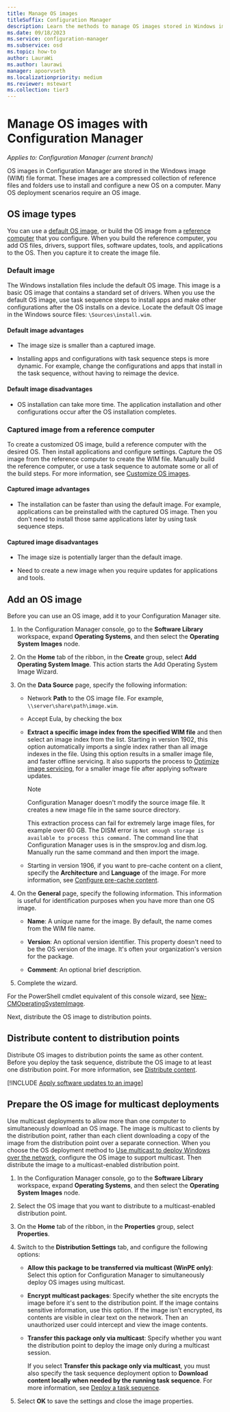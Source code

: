 ```yaml
---
title: Manage OS images
titleSuffix: Configuration Manager
description: Learn the methods to manage OS images stored in Windows image (WIM) files.
ms.date: 09/18/2023
ms.service: configuration-manager
ms.subservice: osd
ms.topic: how-to
author: LauraWi
ms.author: laurawi
manager: apoorvseth
ms.localizationpriority: medium
ms.reviewer: mstewart
ms.collection: tier3
---
```


# Manage OS images with Configuration Manager

*Applies to: Configuration Manager (current branch)*

OS images in Configuration Manager are stored in the Windows image (WIM) file format. These images are a compressed collection of reference files and folders use to install and configure a new OS on a computer. Many OS deployment scenarios require an OS image.


## OS image types

You can use a [default OS image](#default-image), or build the OS image from a [reference computer](#bkmk_capture) that you configure. When you build the reference computer, you add OS files, drivers, support files, software updates, tools, and applications to the OS. Then you capture it to create the image file.

### Default image

The Windows installation files include the default OS image. This image is a basic OS image that contains a standard set of drivers. When you use the default OS image, use task sequence steps to install apps and make other configurations after the OS installs on a device. Locate the default OS image in the Windows source files: `\Sources\install.wim`.

#### Default image advantages

- The image size is smaller than a captured image.

- Installing apps and configurations with task sequence steps is more dynamic. For example, change the configurations and apps that install in the task sequence, without having to reimage the device.

#### Default image disadvantages

- OS installation can take more time. The application installation and other configurations occur after the OS installation completes.


### <a name="bkmk_capture"></a> Captured image from a reference computer

To create a customized OS image, build a reference computer with the desired OS. Then install applications and configure settings. Capture the OS image from the reference computer to create the WIM file. Manually build the reference computer, or use a task sequence to automate some or all of the build steps. For more information, see [Customize OS images](customize-operating-system-images.md).

#### Captured image advantages

- The installation can be faster than using the default image. For example, applications can be preinstalled with the captured OS image. Then you don't need to install those same applications later by using task sequence steps.

#### Captured image disadvantages

- The image size is potentially larger than the default image.

- Need to create a new image when you require updates for applications and tools.


## <a name="BKMK_AddOSImages"></a> Add an OS image

Before you can use an OS image, add it to your Configuration Manager site.

1. In the Configuration Manager console, go to the **Software Library** workspace, expand **Operating Systems**, and then select the **Operating System Images** node.

2. On the **Home** tab of the ribbon, in the **Create** group, select **Add Operating System Image**. This action starts the Add Operating System Image Wizard.

3. On the **Data Source** page, specify the following information:

    - Network **Path** to the OS image file. For example, `\\server\share\path\image.wim`.
    - Accept Eula, by checking the box

    - **Extract a specific image index from the specified WIM file** and then select an image index from the list.<!--3719699--> Starting in version 1902, this option automatically imports a single index rather than all image indexes in the file. Using this option results in a smaller image file, and faster offline servicing. It also supports the process to [Optimize image servicing](#optimized-image-servicing), for a smaller image file after applying software updates.

        > [!Note]
        > Configuration Manager doesn't modify the source image file. It creates a new image file in the same source directory.
        >
        > This extraction process can fail for extremely large image files, for example over 60 GB. The DISM error is `Not enough storage is available to process this command.` The command line that Configuration Manager uses is in the smsprov.log and dism.log. Manually run the same command and then import the image.<!-- SCCMDocs-pr issue 3502 -->

    - Starting in version 1906, if you want to pre-cache content on a client, specify the **Architecture** and **Language** of the image. For more information, see [Configure pre-cache content](../deploy-use/configure-precache-content.md).<!--4224642-->

4. On the **General** page, specify the following information. This information is useful for identification purposes when you have more than one OS image.

    - **Name**: A unique name for the image. By default, the name comes from the WIM file name.

    - **Version**: An optional version identifier. This property doesn't need to be the OS version of the image. It's often your organization's version for the package.

    - **Comment**: An optional brief description.

5. Complete the wizard.

For the PowerShell cmdlet equivalent of this console wizard, see [New-CMOperatingSystemImage](/powershell/module/configurationmanager/new-cmoperatingsystemimage).

Next, distribute the OS image to distribution points.


## <a name="BKMK_DistributeBootImages"></a> Distribute content to distribution points

Distribute OS images to distribution points the same as other content. Before you deploy the task sequence, distribute the OS image to at least one distribution point. For more information, see [Distribute content](../../core/servers/deploy/configure/deploy-and-manage-content.md#bkmk_distribute).


[!INCLUDE [Apply software updates to an image](includes/wim-apply-updates.md)]


## <a name="BKMK_OSImageMulticast"></a> Prepare the OS image for multicast deployments

Use multicast deployments to allow more than one computer to simultaneously download an OS image. The image is multicast to clients by the distribution point, rather than each client downloading a copy of the image from the distribution point over a separate connection. When you choose the OS deployment method to [Use multicast to deploy Windows over the network](../deploy-use/use-multicast-to-deploy-windows-over-the-network.md), configure the OS image to support multicast. Then distribute the image to a multicast-enabled distribution point.

1. In the Configuration Manager console, go to the **Software Library** workspace, expand **Operating Systems**, and then select the **Operating System Images** node.

2. Select the OS image that you want to distribute to a multicast-enabled distribution point.

3. On the **Home** tab of the ribbon, in the **Properties** group, select **Properties**.

4. Switch to the **Distribution Settings** tab, and configure the following options:

    - **Allow this package to be transferred via multicast (WinPE only)**: Select this option for Configuration Manager to simultaneously deploy OS images using multicast.

    - **Encrypt multicast packages**: Specify whether the site encrypts the image before it's sent to the distribution point. If the image contains sensitive information, use this option. If the image isn't encrypted, its contents are visible in clear text on the network. Then an unauthorized user could intercept and view the image contents.

    - **Transfer this package only via multicast**: Specify whether you want the distribution point to deploy the image only during a multicast session.

         If you select **Transfer this package only via multicast**, you must also specify the task sequence deployment option to **Download content locally when needed by the running task sequence**. For more information, see [Deploy a task sequence](../deploy-use/deploy-a-task-sequence.md).

5. Select **OK** to save the settings and close the image properties.
